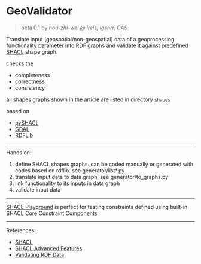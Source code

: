 # GeoValidator
>beta 0.1 
>by *hou-zhi-wei @ lreis, igsnrr, CAS*

Translate input (geospatial/non-geospatial) data of a geoprocessing functionality parameter into RDF graphs and validate it against predefined [SHACL](https://www.w3.org/TR/shacl) shape graph.

checks the
- completeness
- correctness
- consistency

all shapes graphs shown in the article are listed in directory `shapes`

based on 
- [pySHACL](https://github.com/RDFLib/pySHACL)
- [GDAL](https://gdal.org/index.html)
- [RDFLib](https://github.com/RDFLib/rdflib)
---
Hands on:
1. define SHACL shapes graphs. can be coded manually or generated with codes based on rdflib. see generator/list*.py
2. translate input data to data graph, see generator/to_graphs.py
3. link functionality to its inputs in data graph
4. validate input data




---
[SHACL Playground](https://shacl.org/playground/) is perfect for testing constraints defined using built-in SHACL Core Constraint Components

---
References:
- [SHACL](https://www.w3.org/TR/shacl)
- [SHACL Advanced Features](https://www.w3.org/TR/shacl-af)
- [Validating RDF Data](http://book.validatingrdf.com/)